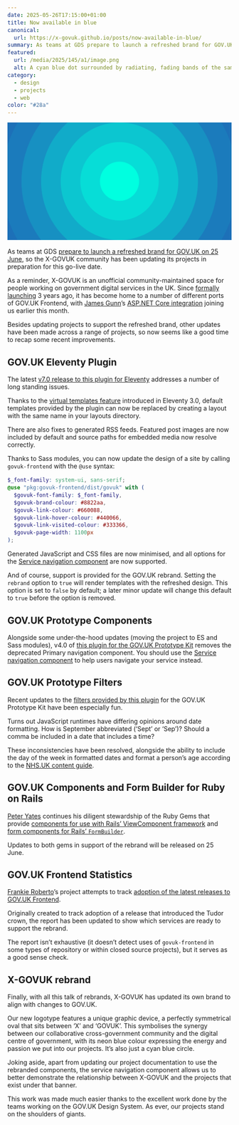 ```yaml
---
date: 2025-05-26T17:15:00+01:00
title: Now available in blue
canonical:
  url: https://x-govuk.github.io/posts/now-available-in-blue/
summary: As teams at GDS prepare to launch a refreshed brand for GOV.UK on 25 June, so the X-GOVUK community has been updating its projects in preparation for this go-live date.
featured:
  url: /media/2025/145/a1/image.png
  alt: A cyan blue dot surrounded by radiating, fading bands of the same colour.
category:
  - design
  - projects
  - web
color: "#28a"
---
```


![A cyan blue dot surrounded by radiating, fading bands of the same colour.](../media/2025/145/a1/image.png)

As teams at GDS [prepare to launch a refreshed brand for GOV.UK on 25 June][1], so the X-GOVUK community has been updating its projects in preparation for this go-live date.

As a reminder, X-GOVUK is an unofficial community-maintained space for people working on government digital services in the UK. Since [formally launching][2] 3 years ago, it has become home to a number of different ports of GOV.UK Frontend, with [James Gunn][3]’s [ASP.NET Core integration][4] joining us earlier this month.

Besides updating projects to support the refreshed brand, other updates have been made across a range of projects, so now seems like a good time to recap some recent improvements.

## GOV.UK Eleventy Plugin

The latest [v7.0 release to this plugin for Eleventy][5] addresses a number of long standing issues.

Thanks to the [virtual templates feature][6] introduced in Eleventy 3.0, default templates provided by the plugin can now be replaced by creating a layout with the same name in your layouts directory.

There are also fixes to generated RSS feeds. Featured post images are now included by default and source paths for embedded media now resolve correctly.

Thanks to Sass modules, you can now update the design of a site by calling `govuk-frontend` with the `@use` syntax:

```scss
$_font-family: system-ui, sans-serif;
@use "pkg:govuk-frontend/dist/govuk" with (
  $govuk-font-family: $_font-family,
  $govuk-brand-colour: #8822aa,
  $govuk-link-colour: #660088,
  $govuk-link-hover-colour: #440066,
  $govuk-link-visited-colour: #333366,
  $govuk-page-width: 1100px
);
```

Generated JavaScript and CSS files are now minimised, and all options for the [Service navigation component][7] are now supported.

And of course, support is provided for the GOV.UK rebrand. Setting the `rebrand` option to `true` will render templates with the refreshed design. This option is set to `false` by default; a later minor update will change this default to `true` before the option is removed.

## GOV.UK Prototype Components

Alongside some under-the-hood updates (moving the project to ES and Sass modules), v4.0 of [this plugin for the GOV.UK Prototype Kit][8] removes the deprecated Primary navigation component. You should use the [Service navigation component][9] to help users navigate your service instead.

## GOV.UK Prototype Filters

Recent updates to the [filters provided by this plugin][10] for the GOV.UK Prototype Kit have been especially fun.

Turns out JavaScript runtimes have differing opinions around date formatting. How is September abbreviated (‘Sept’ or ‘Sep’)? Should a comma be included in a date that includes a time?

These inconsistencies have been resolved, alongside the ability to include the day of the week in formatted dates and format a person’s age according to the [NHS.UK content guide][11].

## GOV.UK Components and Form Builder for Ruby on Rails

[Peter Yates][12] continues his diligent stewardship of the Ruby Gems that provide [components for use with Rails’ ViewComponent framework][13] and [form components for Rails’ `FormBuilder`][14].

Updates to both gems in support of the rebrand will be released on 25 June.

## GOV.UK Frontend Statistics

[Frankie Roberto][15]’s project attempts to track [adoption of the latest releases to GOV.UK Frontend][16].

Originally created to track adoption of a release that introduced the Tudor crown, the report has been updated to show which services are ready to support the rebrand.

The report isn’t exhaustive (it doesn’t detect uses of `govuk-frontend` in some types of repository or within closed source projects), but it serves as a good sense check.

## X-GOVUK rebrand

Finally, with all this talk of rebrands, X-GOVUK has updated its own brand to align with changes to GOV.UK.

Our new logotype features a unique graphic device, a perfectly symmetrical oval that sits between ‘X’ and ‘GOVUK’. This symbolises the synergy between our collaborative cross-government community and the digital centre of government, with its neon blue colour expressing the energy and passion we put into our projects. It’s also just a cyan blue circle.

Joking aside, apart from updating our project documentation to use the rebranded components, the service navigation component allows us to better demonstrate the relationship between X-GOVUK and the projects that exist under that banner.

This work was made much easier thanks to the excellent work done by the teams working on the GOV.UK Design System. As ever, our projects stand on the shoulders of giants.

[1]: https://github.com/alphagov/govuk-frontend/releases/tag/v5.10.0
[2]: https://x-govuk.github.io/posts/introduction/
[3]: https://github.com/gunndabad
[4]: https://github.com/x-govuk/govuk-frontend-aspnetcore
[5]: https://x-govuk.github.io/govuk-eleventy-plugin/upgrading/6-to-7/
[6]: https://www.11ty.dev/docs/virtual-templates/
[7]: https://design-system.service.gov.uk/components/service-navigation/
[8]: https://x-govuk.github.io/govuk-prototype-components/
[9]: https://design-system.service.gov.uk/components/service-navigation/
[10]: https://x-govuk.github.io/govuk-prototype-filters/
[11]: https://service-manual.nhs.uk/content/inclusive-content/age
[12]: https://github.com/peteryates
[13]: https://govuk-components.netlify.app/
[14]: https://govuk-form-builder.netlify.app/
[15]: https://github.com/frankieroberto
[16]: https://x-govuk.github.io/govuk-services-frontend-stats/
